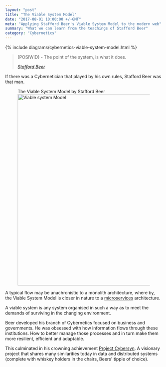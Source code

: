 ```yaml
---
layout: "post"
title: "The Viable System Model"
date: "2017-08-01 10:00:00 +/-GMT"
meta: "Applying Stafford Beer's Viable System Model to the modern web"
summary: "What we can learn from the teachings of Stafford Beer"
category: "Cybernetics"
---
```


{% include diagrams/cybernetics-viable-system-model.html %}

<blockquote>
    <p>(POSIWID) - The point of the system, is what it does.</p>
    <footer>
        <cite><a href="#">Stafford Beer</a></cite>
    </footer>
</blockquote>

If there was a Cybernetician that played by his own rules, Stafford Beer was that man.



<figure>
  <figcaption>The Viable System Model by Stafford Beer</figcaption>
  <img src="{{site.url}}/images/blog/2017-08-25/viable-system-model1.jpg" width="612" alt="Viable system Model"/>
</figure>


A typical flow may be anachronistic to a monolith architecture, where by, the Viable System Model is closer in nature to a [microservices](https://www.wikipedia.org/wiki/Microservices) architecture.

A viable system is any system organised in such a way as to meet the demands of surviving in the changing environment.

Beer developed his branch of Cybernetics focused on business and governments. He was obsessed with how information flows through these institutions. How to better manage those processes and in turn make them more resilient, efficient and adaptable.

This culminated in his crowning achievement [Project Cybersyn](https://www.wikipedia.org/wiki/Project_Cybersyn). A visionary project that shares many similarities today in data and distributed systems (complete with whiskey holders in the chairs, Beers' tipple of choice).
